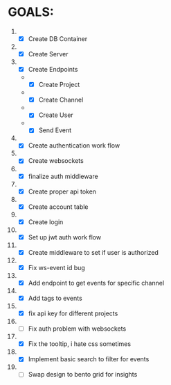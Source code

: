 # GOALS:

1. - [x] Create DB Container
2. - [x] Create Server
3. - [x] Create Endpoints
   - - [x] Create Project
   - - [x] Create Channel
   - - [x] Create User
   - - [x] Send Event
 4. - [x] Create authentication work flow
 5. - [x] Create websockets
 6. - [x] finalize auth middleware 
 7. - [x] Create proper api token
 8. - [x] Create account table 
 9. - [x] Create login 
 10. - [x] Set up jwt auth work flow
 11. - [x] Create middleware to set if user is authorized
 12. - [x] Fix ws-event id bug
 13. - [x] Add endpoint to get events for specific channel
 14. - [x] Add tags to events
 15. - [x] fix api key for different projects
 16. - [ ] Fix auth problem with websockets
 17. - [x] Fix the tooltip, i hate css sometimes
 18. - [x] Implement basic search to filter for events
 19. - [ ] Swap design to bento grid for insights
